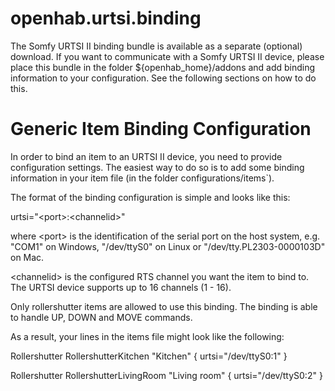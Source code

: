 openhab.urtsi.binding
=====================
The Somfy URTSI II binding bundle is available as a separate (optional) download. If you want to communicate with a Somfy URTSI II device, please place this bundle in the folder ${openhab_home}/addons and add binding information to your configuration. See the following sections on how to do this.

Generic Item Binding Configuration
=====================
In order to bind an item to an URTSI II device, you need to provide configuration settings. The easiest way to do so is to add some binding information in your item file (in the folder configurations/items`).

The format of the binding configuration is simple and looks like this:

urtsi="\<port\>:\<channelid\>"

where \<port\> is the identification of the serial port on the host system, e.g. "COM1" on Windows, "/dev/ttyS0" on Linux or "/dev/tty.PL2303-0000103D" on Mac.

\<channelid\> is the configured RTS channel you want the item to bind to. The URTSI device supports up to 16 channels (1 - 16).

Only rollershutter items are allowed to use this binding. The binding is able to handle UP, DOWN and MOVE commands.

As a result, your lines in the items file might look like the following:

Rollershutter RollershutterKitchen   		"Kitchen"               { urtsi="/dev/ttyS0:1" }

Rollershutter RollershutterLivingRoom   "Living room"           { urtsi="/dev/ttyS0:2" }
